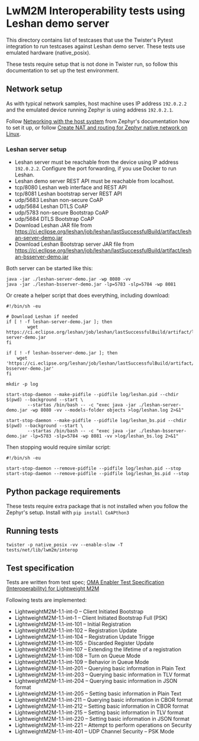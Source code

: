 # LwM2M Interoperability tests using Leshan demo server

This directory contains list of testcases that use
the Twister's Pytest integration to run testcases against Leshan demo server.
These tests use emulated hardware (native_posix).

These tests require setup that is not done in Twister run, so follow this documentation to set
up the test environment.

## Network setup

As with typical network samples, host machine uses IP address `192.0.2.2` and the emulated device
running Zephyr is using address `192.0.2.1`.

Follow [Networking with the host system](https://docs.zephyrproject.org/latest/connectivity/networking/networking_with_host.html#networking-with-the-host-system)
from Zephyr's documentation how to set it up, or follow [Create NAT and routing for Zephyr native network on Linux](https://github.com/zephyrproject-rtos/net-tools/blob/master/README%20NAT.md).

### Leshan server setup

* Leshan server must be reachable from the device using IP address `192.0.2.2`.
  Configure the port forwarding, if you use Docker to run Leshan.
* Leshan demo server REST API must be reachable from localhost.
* tcp/8080 Leshan web interface and REST API
* tcp/8081 Leshan bootstrap server REST API
* udp/5683 Leshan non-secure CoAP
* udp/5684 Leshan DTLS CoAP
* udp/5783 non-secure Bootstrap CoAP
* udp/5684 DTLS Bootstrap CoAP
* Download Leshan JAR file from https://ci.eclipse.org/leshan/job/leshan/lastSuccessfulBuild/artifact/leshan-server-demo.jar
* Download Leshan Bootstrap server JAR file from https://ci.eclipse.org/leshan/job/leshan/lastSuccessfulBuild/artifact/leshan-bsserver-demo.jar

Both server can be started like this:
```
java -jar ./leshan-server-demo.jar -wp 8080 -vv
java -jar ./leshan-bsserver-demo.jar -lp=5783 -slp=5784 -wp 8081
```

Or create a helper script that does everything, including download:
```
#!/bin/sh -eu

# Download Leshan if needed
if [ ! -f leshan-server-demo.jar ]; then
        wget https://ci.eclipse.org/leshan/job/leshan/lastSuccessfulBuild/artifact/leshan-server-demo.jar
fi

if [ ! -f leshan-bsserver-demo.jar ]; then
	wget 'https://ci.eclipse.org/leshan/job/leshan/lastSuccessfulBuild/artifact/leshan-bsserver-demo.jar'
fi

mkdir -p log

start-stop-daemon --make-pidfile --pidfile log/leshan.pid --chdir $(pwd) --background --start \
        --startas /bin/bash -- -c "exec java -jar ./leshan-server-demo.jar -wp 8080 -vv --models-folder objects >log/leshan.log 2>&1"

start-stop-daemon --make-pidfile --pidfile log/leshan_bs.pid --chdir $(pwd) --background --start \
        --startas /bin/bash -- -c "exec java -jar ./leshan-bsserver-demo.jar -lp=5783 -slp=5784 -wp 8081 -vv >log/leshan_bs.log 2>&1"
```

Then stopping would require similar script:
```
#!/bin/sh -eu

start-stop-daemon --remove-pidfile --pidfile log/leshan.pid --stop
start-stop-daemon --remove-pidfile --pidfile log/leshan_bs.pid --stop
```

## Python package requirements

These tests require extra package that is not installed when you follow the Zephyr's setup.
Install with `pip install CoAPthon3`

## Running tests

```
twister -p native_posix -vv --enable-slow -T tests/net/lib/lwm2m/interop
``````

## Test specification

Tests are written from test spec;
[OMA Enabler Test Specification (Interoperability) for Lightweight M2M](https://www.openmobilealliance.org/release/LightweightM2M/ETS/OMA-ETS-LightweightM2M-V1_1-20190912-D.pdf)

Following tests are implemented:
* LightweightM2M-1.1-int-0 – Client Initiated Bootstrap
* LightweightM2M-1.1-int-1 – Client Initiated Bootstrap Full (PSK)
* LightweightM2M-1.1-int-101 – Initial Registration
* LightweightM2M-1.1-int-102 – Registration Update
* LightweightM2M-1.1-int-104 – Registration Update Trigge
* LightweightM2M-1.1-int-105 - Discarded Register Update
* LightweightM2M-1.1-int-107 – Extending the lifetime of a registration
* LightweightM2M-1.1-int-108 – Turn on Queue Mode
* LightweightM2M-1.1-int-109 – Behavior in Queue Mode
* LightweightM2M-1.1-int-201 – Querying basic information in Plain Text
* LightweightM2M-1.1-int-203 – Querying basic information in TLV format
* LightweightM2M-1.1-int-204 – Querying basic information in JSON format
* LightweightM2M-1.1-int-205 – Setting basic information in Plain Text
* LightweightM2M-1.1-int-211 – Querying basic information in CBOR format
* LightweightM2M-1.1-int-212 – Setting basic information in CBOR format
* LightweightM2M-1.1-int-215 – Setting basic information in TLV format
* LightweightM2M-1.1-int-220 – Setting basic information in JSON format
* LightweightM2M-1.1-int-221 – Attempt to perform operations on Security
* LightweightM2M-1.1-int-401 – UDP Channel Security – PSK Mode
